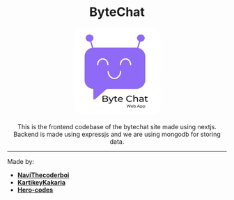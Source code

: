 <h1 align="center"><b>ByteChat</b></h1>
<p align="center">
<img width=200 height=200 style="border-radius: 20px;" src="./app/favicon.jpg"/>
<br>
<br>
This is the frontend codebase of the bytechat site made using nextjs. Backend is made using expressjs and we are using mongodb for storing data.

---
Made by:
- [<b>NaviThecoderboi</b>](https://github.com/NaviTheCoderboi)
- [<b>KartikeyKakaria</b>](https://github.com/KartikeyKakaria)
- [<b>Hero-codes</b>](https://github.com/Hero-codes)
</p>

